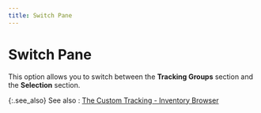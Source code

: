 ```yaml
---
title: Switch Pane
---
```


# Switch Pane


This option allows you to switch between the **Tracking 
 Groups** section and the **Selection**  section.


{:.see_also}
See also
: [The  Custom Tracking - Inventory Browser]({{site.ct_baseurl}}/item-tracking/the_custom_tracking_item_kit_browser.html)
